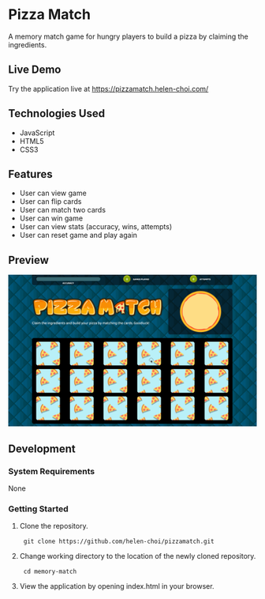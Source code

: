 # Pizza Match

A memory match game for hungry players to build a pizza by claiming the ingredients.

## Live Demo

Try the application live at https://pizzamatch.helen-choi.com/

## Technologies Used

- JavaScript
- HTML5
- CSS3

## Features

- User can view game
- User can flip cards
- User can match two cards
- User can win game
- User can view stats (accuracy, wins, attempts)
- User can reset game and play again

## Preview
![Game Demo](https://github.com/helen-choi/pizzamatch/blob/master/assets/images/pizzamatch.gif "Game Demo")

## Development

### System Requirements
None

### Getting Started
1. Clone the repository.

        git clone https://github.com/helen-choi/pizzamatch.git

2. Change working directory to the location of the newly cloned repository.

        cd memory-match

3. View the application by opening index.html in your browser.
